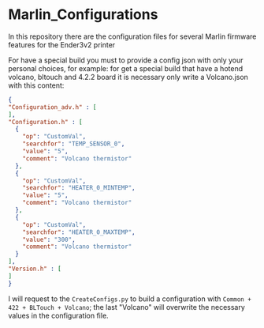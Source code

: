 # Marlin_Configurations
In this repository there are the configuration files for several Marlin firmware features for the Ender3v2 printer

For have a special build you must to provide a config json with only your personal choices, for example: for get a
special build that have a hotend volcano, bltouch and 4.2.2 board it is necessary only write a Volcano.json with this content:

```json
{
"Configuration_adv.h" : [
],
"Configuration.h" : [
  {
    "op": "CustomVal",
    "searchfor": "TEMP_SENSOR_0",
    "value": "5",
    "comment": "Volcano thermistor"
  },
  {
    "op": "CustomVal",
    "searchfor": "HEATER_0_MINTEMP",
    "value": "5",
    "comment": "Volcano thermistor"
  },
  {
    "op": "CustomVal",
    "searchfor": "HEATER_0_MAXTEMP",
    "value": "300",
    "comment": "Volcano thermistor"
  }
],
"Version.h" : [
]   
}
```

I will request to the `CreateConfigs.py` to build a configuration with `Common + 422 + BLTouch + Volcano`; the last "Volcano" will overwrite the necessary values in the configuration file.
